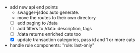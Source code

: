 - add new api end points
    - swagger-jsdoc auto generate.
    - move the routes to their own directory
    - [ ] add paging to /data 
    - [ ] add filters to /data: description, tags
    - [ ] /data returns enriched cats too
    - [x] update transaction categories, pass id and 1 or more cats
- handle rule components: "rule: last-only"
